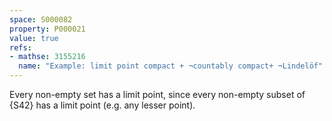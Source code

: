 ```yaml
---
space: S000082
property: P000021
value: true
refs:
- mathse: 3155216
  name: "Example: limit point compact + ¬countably compact+ ¬Lindelöf"
---
```


Every non-empty set has a limit point, since every non-empty subset of
{S42} has a limit point (e.g. any lesser point).
